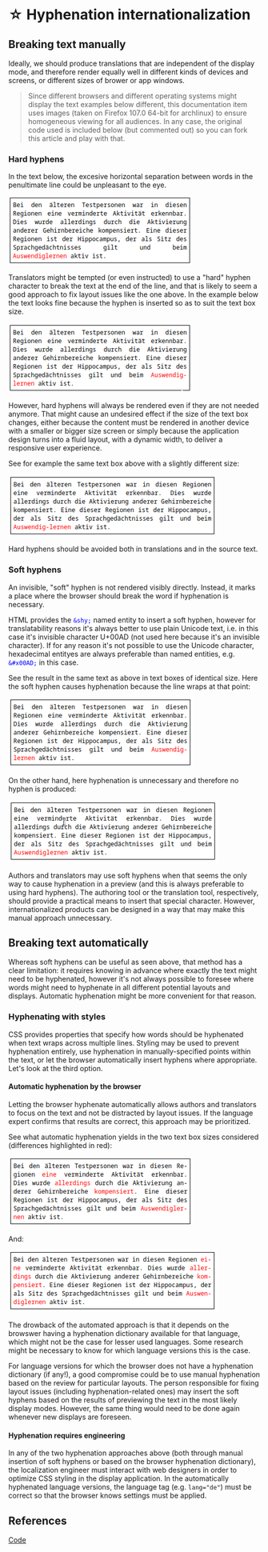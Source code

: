 <!-- <h1>Hyphenation internationalization</h1> -->
# ☆ Hyphenation internationalization

<!-- <h2>Breaking text manually</h2> -->
## Breaking text manually
<p>Ideally, we should produce translations that are independent of the display mode, and therefore render equally well in different kinds of devices and screens, or different sizes of brower or app windows.</p>

<blockquote class="hyph">
Since different browsers and different operating systems might display the text examples below different, this documentation item uses images (taken on Firefox 107.0 64-bit for archlinux) to ensure homogeneous viewing for all audiences. In any case, the original code used is included below (but commented out) so you can fork this article and play with that.
</blockquote>

<!-- <h3>Hard hyphens</h3> -->
### Hard hyphens

<p>
In the text below, the excesive horizontal separation between words in the penultimate line could be unpleasant to the eye.
</p>

<!-- 
<p class="textbox_short text">Bei den älteren Testpersonen war in diesen Regionen eine verminderte Aktivität erkennbar. Dies wurde allerdings durch die Aktivierung anderer Gehirnbereiche kompensiert. Eine dieser Regionen ist der Hippocampus, der als Sitz des Sprachgedächtnisses gilt und beim <span style="color:red">Auswendiglernen</span> aktiv ist.</p>
-->

<!-- <img class="hyph" src="https://imgur.com/llSvcdt.png" /> -->
![](../../_assets/img/llSvcdt.png)

<p>Translators might be tempted (or even instructed) to use a "hard" hyphen character to break the text at the end of the line, and that is likely to seem a good approach to fix layout issues like the one above. In the example below the text looks fine because the hyphen is inserted so as to suit the text box size. </p>

<!-- 
<p class="textbox_short text">Bei den älteren Testpersonen war in diesen Regionen eine verminderte Aktivität erkennbar. Dies wurde allerdings durch die Aktivierung anderer Gehirnbereiche kompensiert. Eine dieser Regionen ist der Hippocampus, der als Sitz des Sprachgedächtnisses gilt und beim <span style="color:red">Auswendig-lernen</span> aktiv ist.</p>
-->

<!-- <img class="hyph" src="https://imgur.com/AMKRyuO.png" /> -->
![](../../_assets/img/AMKRyuO.png)

<p>However, hard hyphens will always be rendered even if they are not needed anymore. That might cause an undesired effect if the size of the text box changes, either because the content must be rendered in another device with a smaller or bigger size screen or simply because the application design turns into a fluid layout, with a dynamic width, to deliver a responsive user experience.</p>

<p>See for example the same text box above with a slightly different size:</p>

<!-- 
<p class="textbox_long text">Bei den älteren Testpersonen war in diesen Regionen eine verminderte Aktivität erkennbar. Dies wurde allerdings durch die Aktivierung anderer Gehirnbereiche kompensiert. Eine dieser Regionen ist der Hippocampus, der als Sitz des Sprachgedächtnisses gilt und beim <span style="color:red">Auswendig-lernen</span> aktiv ist.</p>
-->

<!-- <img class="hyph" src="https://imgur.com/fkeiF42.png" /> -->
![](../../_assets/img/fkeiF42.png)

<p>Hard hyphens should be avoided both in translations and in the source text.</p>

<!-- <h3>Soft hyphens</h3> -->
### Soft hyphens

<p>An invisible, "soft" hyphen is not rendered visibly directly. Instead, it marks a place where the browser should break the word if hyphenation is necessary.</p>

<p>HTML provides the <code style="color:blue">&amp;shy;</code> named entity to insert a soft hyphen, however for translatability reasons it's always better to use plain Unicode text, i.e. in this case it's invisible character U+00AD (not used here because it's an invisible character). If for any reason it's not possible to use the Unicode character, hexadecimal entityes are always preferable than named entities, e.g. <code style="color:blue">&amp;#x00AD;</code> in this case.</p>

<p>See the result in the same text as above in text boxes of identical size. Here the soft hyphen causes hyphenation because the line wraps at that point:</p>

<!-- 
<p class="textbox_short manual text">Bei den älteren Testpersonen war in diesen Regionen eine verminderte Aktivität erkennbar. Dies wurde allerdings durch die Aktivierung anderer Gehirnbereiche kompensiert. Eine dieser Regionen ist der Hippocampus, der als Sitz des Sprachgedächtnisses gilt und beim <span style="color:red">Auswendig&#x00AD;lernen</span> aktiv ist.</p>
-->

<!-- <img class="hyph" src="https://imgur.com/wnyCk9l.png" /> -->
![](../../_assets/img/wnyCk9l.png)

<p>On the other hand, here hyphenation is unnecessary and therefore no hyphen is produced:</p>

<!-- 
<p class="textbox_long manual text">Bei den älteren Testpersonen war in diesen Regionen eine verminderte Aktivität erkennbar. Dies wurde allerdings durch die Aktivierung anderer Gehirnbereiche kompensiert. Eine dieser Regionen ist der Hippocampus, der als Sitz des Sprachgedächtnisses gilt und beim <span style="color:red">Auswendig&#x00AD;lernen</span> aktiv ist.</p>
-->

<!-- <img src="https://imgur.com/1ps2zKW.png" /> -->
![](../../_assets/img/1ps2zKW.png)

<p>
Authors and translators may use soft hyphens when that seems the only way to cause hyphenation in a preview (and this is always preferable to using hard hyphens). The authoring tool or the translation tool, respectively, should provide a practical means to insert that special character. However, internationalized products can be designed in a way that may make this manual approach unnecessary. 
</p>

<!-- <h2>Breaking text automatically</h2> -->
## Breaking text automatically

<p>Whereas soft hyphens can be useful as seen above, that method has a clear limitation: it requires knowing in advance where exactly the text might need to be hyphenated, however it's not always possible to foresee where words might need to hyphenate in all different potential layouts and displays. Automatic hyphenation might be more convenient for that reason.</p>

<!-- <h3>Hyphenating with styles</h3> -->
### Hyphenating with styles

<p>CSS provides properties that specify how words should be hyphenated when text wraps across multiple lines. Styling may be used to prevent hyphenation entirely, use hyphenation in manually-specified points within the text, or let the browser automatically insert hyphens where appropriate. Let's look at the third option.</p>

<!-- <h4>Automatic hyphenation by the browser</h4> -->
#### Automatic hyphenation by the browser

<p>Letting the browser hyphenate automatically allows authors and translators to focus on the text and not be distracted by layout issues. If the language expert confirms that results are correct, this approach may be prioritized.</p>

<p>See what automatic hyphenation yields in the two text box sizes considered (differences highlighted in red):</p>

<!-- 
<p lang="de" class="textbox_short auto text">Bei den älteren Testpersonen war in diesen Regionen <span style="color:red">eine</span> verminderte Aktivität erkennbar. Dies wurde <span style="color:red">allerdings</span> durch die Aktivierung anderer Gehirnbereiche <span style="color:red">kompensiert</span>. Eine dieser Regionen ist der Hippocampus, der als Sitz des Sprachgedächtnisses gilt und beim <span style="color:red">Auswendiglernen</span> aktiv ist.</p>
-->

<!-- <img class="hyph" src="https://imgur.com/vvByuHW.png" /> -->
![](../../_assets/img/vvByuHW.png)

<p>And:</p>

<!-- 
<p lang="de" class="textbox_long auto text">Bei den älteren Testpersonen war in diesen Regionen <span style="color:red">eine</span> verminderte Aktivität erkennbar. Dies wurde <span style="color:red">allerdings</span> durch die Aktivierung anderer Gehirnbereiche <span style="color:red">kompensiert</span>. Eine dieser Regionen ist der Hippocampus, der als Sitz des Sprachgedächtnisses gilt und beim <span style="color:red">Auswendiglernen</span> aktiv ist.</p>
-->

<!-- <img class="hyph" src="https://imgur.com/2DbrmWD.png" /> -->
![](../../_assets/img/2DbrmWD.png)

<p>The drowback of the automated approach is that it depends on the browswer having a hyphenation dictionary available for that language, which might not be the case for lesser used languages. Some research might be necessary to know for which language versions this is the case.</p>

<p>For language versions for which the browser does not have a hyphenation dictionary (if any!), a good compromise could be to use manual hyphenation based on the review for particular layouts. The person responsible for fixing layout issues (including hyphenation-related ones) may insert the soft hyphens based on the results of previewing the text in the most likely display modes. However, the same thing would need to be done again whenever new displays are foreseen.</p>

<!-- <h4>Hyphenation requires engineering</h4> -->
#### Hyphenation requires engineering

<p>In any of the two hyphenation approaches above (both through manual insertion of soft hyphens or based on the browser hyphenation dictionary), the localization engineer must interact with web designers in order to optimize CSS styling in the display application. In the automatically hyphenated language versions, the language tag (e.g. <code>lang="de"</code>) must be correct so that the browser knows settings must be applied.</p>

## References 

[Code](https://jsfiddle.net/msoutopico/0djnp6ck/1/)